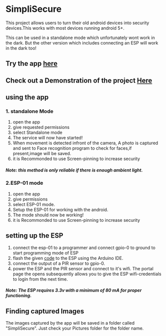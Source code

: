 # SimpliSecure

This project allows users to turn their old android devices into security devices.This works with most devices running android 5+.

This can be used in a standalone mode which unfortunately wont work in the dark. But the other version which includes connecting an ESP will work in the dark too!

## Try the app [here](app/release/app-release.apk)

## Check out a Demonstration of the project [Here](https://youtu.be/g4UWgCsEWNU) 

## using the app
### 1. standalone Mode
1. open the app
2. give requested permissions
3. select Standalone mode
4. The service will now have started!
5. When movement is detected infront of the camera, A photo is captured and sent to Face recognition program to check for faces,if present,image will be saved.
6. it is Recommonded to use Screen-pinning to increase security
##### Note: this method is only reliable if there is enough ambient light.

### 2.ESP-01 mode
1. open the app
2. give permissions
3. select ESP-01 mode.
4. Setup the ESP-01 for working with the android.
5. The mode should now be working!
6. it is Recommonded to use Screen-pinning to increase security

## setting up the ESP
1. connect the esp-01 to a programmer and connect gpio-0 to ground to start programming mode of ESP
2. flash the given [code](ESP_simpli_secure.ino) to the ESP using the Arduino IDE.
3. connect the output of a PIR sensor to gpio-0.
4. power the ESP and the PIR sensor and connect to it's wifi. The portal page the opens subsequently allows you to give the ESP wifi-credentials to login from the next time.
##### Note: The ESP requires 3.3v with a minimum of 80 mA for proper functioning.

## Finding captured Images
The images captured by the app will be saved in a folder called "SimpliSecure". Just check your Pictures folder for the folder name.

